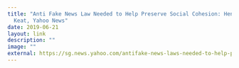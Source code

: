 ```yaml
---
title: "Anti Fake News Law Needed to Help Preserve Social Cohesion: Heng Swee
  Keat, Yahoo News"
date: 2019-06-21
layout: link
description: ""
image: ""
external: https://sg.news.yahoo.com/antifake-news-laws-needed-to-help-preserve-social-cohesion-heng-swee-keat-081357862.html?guccounter=1
---
```


